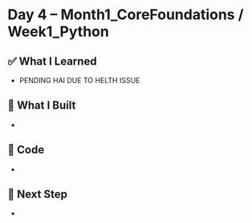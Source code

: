 # Day 4 – Month1_CoreFoundations / Week1_Python

## ✅ What I Learned
-  PENDING HAI DUE TO HELTH ISSUE

## 🔨 What I Built
- 

## 📂 Code
- 

## 🎯 Next Step
- 
